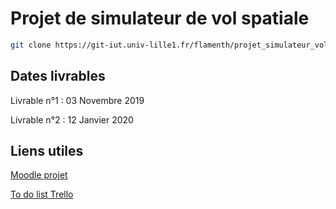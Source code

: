 # Projet de simulateur de vol spatiale

 ```bash
 git clone https://git-iut.univ-lille1.fr/flamenth/projet_simulateur_vol_ws.git
 ```

## Dates livrables
 
 Livrable n°1 : 03 Novembre 2019
 
 Livrable n°2 : 12 Janvier 2020
 
## Liens utiles
 
 [Moodle projet](https://moodle.univ-lille.fr/course/view.php?id=9211)
 
 [To do list Trello](https://trello.com/b/CO31DLcS/projetsimulationvol)
 